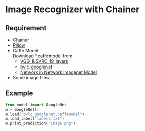 # Image Recognizer with Chainer

## Requirement

* [Chainer](http://chainer.org/)
* [Pillow](https://pillow.readthedocs.org/en/3.0.x/)
* Caffe Model  
  Download *.caffemodel from:
    * [VGG_ILSVRC_19_layers](https://gist.github.com/ksimonyan/3785162f95cd2d5fee77)
    * [bvlc_googlenet](https://github.com/BVLC/caffe/tree/master/models/bvlc_googlenet)
    * [Network in Network Imagenet Model](https://gist.github.com/mavenlin/d802a5849de39225bcc6)
* Some image files

## Example

```py
from model import GoogleNet
m = GoogleNet()
m.load("bvlc_googlenet.caffemodel")
m.load_label("labels.txt")
m.print_prediction("image.png")
```
